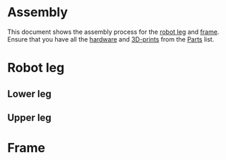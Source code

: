 # Assembly
This document shows the assembly process for the [robot leg]() and [frame](). Ensure that you have all the [hardware]() and [3D-prints]() from the [Parts]() list.
# Robot leg
## Lower leg
## Upper leg
# Frame
